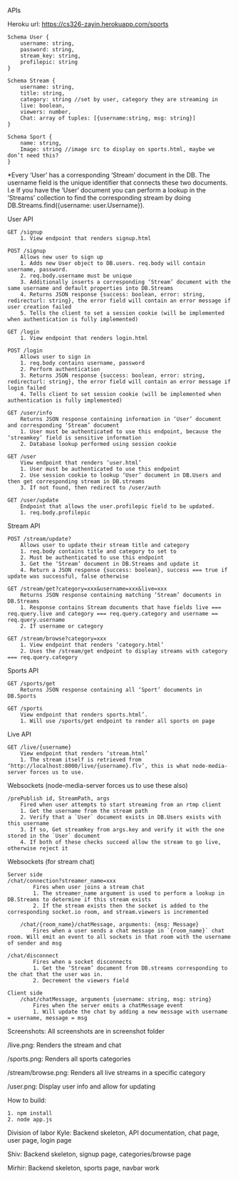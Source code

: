 APIs

Heroku url: https://cs326-zayin.herokuapp.com/sports

```
Schema User {
	username: string,
	password: string,
	stream_key: string,
	profilepic: string
}
```
```
Schema Stream {
	username: string,
	title: string,
	category: string //set by user, category they are streaming in
	live: boolean,
	viewers: number,
	Chat: array of tuples: [{username:string, msg: string}]
}
```

```
Schema Sport {
	name: string,
	Image: string //image src to display on sports.html, maybe we don’t need this?
}
```

*Every ‘User’ has a corresponding ‘Stream’ document in the DB. The username field is the unique identifier that connects these two documents. I.e If you have the ‘User’ document you can perform a lookup in the ‘Streams’ collection to find the corresponding stream by doing DB.Streams.find({username: user.Username}).  	


User API&nbsp;
	
    GET /signup
		1. View endpoint that renders signup.html
	
	POST /signup
		Allows new user to sign up
        1. Adds new User object to DB.users. req.body will contain username, password. 
        2. req.body.username must be unique
        3. Additionally inserts a corresponding ‘Stream’ document with the same username and default properties into DB.Streams
        4. Returns JSON response {success: boolean, error: string, redirecturl: string}, the error field will contain an error message if user creation failed
        5. Tells the client to set a session cookie (will be implemented when authentication is fully implemented)

    GET /login
		1. View endpoint that renders login.html

	POST /login
		Allows user to sign in
        1. req.body contains username, password
        2. Perform authentication
        3. Returns JSON response {success: boolean, error: string, redirecturl: string}, the error field will contain an error message if login failed
        4. Tells client to set session cookie (will be implemented when authentication is fully implemented)

	GET /user/info
		Returns JSON response containing information in ‘User’ document and corresponding ‘Stream’ document
        1. User must be authenticated to use this endpoint, because the ‘streamkey’ field is sensitive information
        2. Database lookup performed using session cookie

    GET /user
		View endpoint that renders ‘user.html’
        1. User must be authenticated to use this endpoint
        2. Use session cookie to lookup ‘User’ document in DB.Users and then get corresponding stream in DB.streams
        3. If not found, then redirect to /user/auth

	GET /user/update
		Endpoint that allows the user.profilepic field to be updated.
        1. req.body.profilepic
	
Stream API&nbsp;

	POST /stream/update?
		Allows user to update their stream title and category
        1. req.body contains title and category to set to
        2. Must be authenticated to use this endpoint
        3. Get the ‘Stream’ document in DB.Streams and update it
        4. Return a JSON response {success: boolean}, success === true if update was successful, false otherwise
		
	GET /stream/get?category=xxx&username=xxx&live=xxx
		Returns JSON response containing matching ‘Stream’ documents in DB.Streams
        1. Response contains Stream documents that have fields live === req.query.live and category === req.query.category and username == req.query.username
        2. If username or category 

    GET /stream/browse?category=xxx
		1. View endpoint that renders ‘category.html’
        2. Uses the /stream/get endpoint to display streams with category === req.query.category


Sports API&nbsp;

    GET /sports/get
	    Returns JSON response containing all ‘Sport’ documents in DB.Sports

	GET /sports
		View endpoint that renders sports.html’.
        1. Will use /sports/get endpoint to render all sports on page

Live API&nbsp;

	GET /live/{username}
		View endpoint that renders ‘stream.html’
        1. The stream itself is retrieved from ‘http://localhost:8000/live/{username}.flv’, this is what node-media-server forces us to use.


Websockets (node-media-server forces us to use these also)&nbsp;

	/prePublish id, StreamPath, args
		Fired when user attempts to start streaming from an rtmp client
        1. Get the username from the stream path
        2. Verify that a `User` document exists in DB.Users exists with this username
        3. If so, Get streamkey from args.key and verify it with the one stored in the `User` document
        4. If both of these checks succeed allow the stream to go live, otherwise reject it

Websockets (for stream chat)&nbsp;

	Server side
	/chat/connection?streamer_name=xxx
			Fires when user joins a stream chat
            1. The streamer_name argument is used to perform a lookup in DB.Streams to determine if this stream exists
            2. If the stream exists then the socket is added to the corresponding socket.io room, and stream.viewers is incremented
			
		/chat/{room_name}/chatMessage, arguments: {msg: Message}
			Fires when a user sends a chat message in `{room_name}` chat room. Will emit an event to all sockets in that room with the username of sender and msg

    /chat/disconnect
            Fires when a socket disconnects
	        1. Get the ‘Stream’ document from DB.streams corresponding to the chat that the user was in.
            2. Decrement the viewers field

	Client side
		/chat/chatMessage, arguments {username: string, msg: string}
			Fires when the server emits a chatMessage event
			1. Will update the chat by adding a new message with username = username, message = msg

Screenshots: All screenshots are in screenshot folder

/live.png: Renders the stream and chat

/sports.png: Renders all sports categories 

/stream/browse.png: Renders all live streams in a specific category

/user.png: Display user info and allow for updating

How to build:

	1. npm install
	2. node app.js

Division of labor
Kyle: Backend skeleton, API documentation, chat page, user page, login page&nbsp;

Shiv: Backend skeleton, signup page, categories/browse page&nbsp;

Mirhir: Backend skeleton, sports page, navbar work&nbsp;
